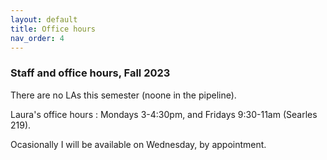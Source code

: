 ```yaml
---
layout: default 
title: Office hours 
nav_order: 4
---
```



### Staff and office hours, Fall 2023


There are  no LAs this semester (noone in the pipeline).


Laura's office hours : Mondays 3-4:30pm, and Fridays 9:30-11am
(Searles 219).

Ocasionally I will be available on Wednesday, by appointment.